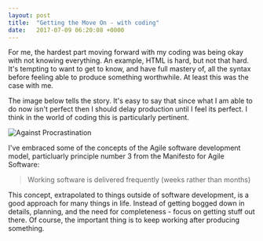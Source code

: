 ```yaml
---
layout: post
title:  "Getting the Move On - with coding"
date:   2017-07-09 06:20:08 +0000
---
```


For me, the hardest part moving forward with my coding was being okay with not knowing everything. An example, HTML is hard, but not that hard. It's tempting to want to get to know, and have full mastery of, all the syntax before feeling able to produce something worthwhile. At least this was the case with me.

The image below tells the story. It's easy to say that since what I am able to do now isn't perfect then I should delay production until I feel its perfect. I think in the world of coding this is particularly pertinent.

![Against Procrastination](https://s-media-cache-ak0.pinimg.com/736x/bf/82/0b/bf820baf1e094d0a9d5f7ad9da07ac6d--procrastination-quotes-perfection-quotes.jpg)

I've embraced some of the concepts of the Agile software development model, particluarly principle number 3 from the Manifesto for Agile Software:

> Working software is delivered frequently (weeks rather than months)

This concept, extrapolated to things outside of software development, is a good approach for many things in life. Instead of getting bogged down in details, planning, and the need for completeness - focus on getting stuff out there. Of course, the important thing is to keep working after producing something.


